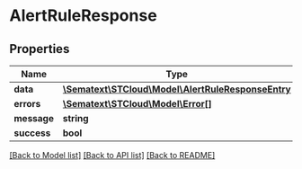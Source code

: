 # AlertRuleResponse

## Properties
Name | Type | Description | Notes
------------ | ------------- | ------------- | -------------
**data** | [**\Sematext\STCloud\Model\AlertRuleResponseEntry**](AlertRuleResponseEntry.md) |  | [optional] 
**errors** | [**\Sematext\STCloud\Model\Error[]**](Error.md) |  | [optional] 
**message** | **string** |  | [optional] 
**success** | **bool** |  | [optional] 

[[Back to Model list]](../../README.md#documentation-for-models) [[Back to API list]](../../README.md#documentation-for-api-endpoints) [[Back to README]](../../README.md)

